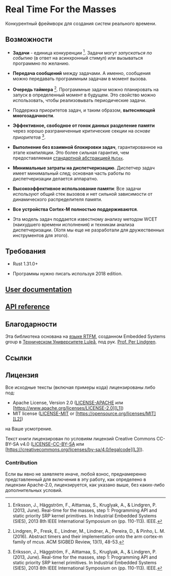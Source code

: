 # Real Time For the Masses

Конкурентный фреймворк для создания систем реального времени.

## Возможности

- **Задачи** - единица конкуренции [^1]. Задачи могут *запускаться по событию*
  (в ответ на асинхронный стимул) или вызываться программно по желанию.

- **Передача сообщений** между задачами. А именно, сообщения можно передавать
  программным задачам в момент вызова.

- **Очередь таймера** [^2]. Программные задачи можно планировать на запуск в
  определенный момент в будущем. Это свойство можно использовать, чтобы
  реализовывать периодические задачи.

- Поддержка приоритетов задач, и таким образом, **вытесняющей многозадачности**.

- **Эффективное, свободное от гонок данных разделение памяти** через хорошо
  разграниченные критические секции на *основе приоритетов* [^1].

- **Выполнение без взаимной блокировки задач**, гарантированное на этапе
  компиляции. Это более сильная гарантия, чем предоставляемая
  [стандартной абстракцией `Mutex`][std-mutex].

[std-mutex]: https://doc.rust-lang.org/std/sync/struct.Mutex.html

- **Минимальные затраты на диспетчеризацию**. Диспетчер задач имеет
  минимальный след; основная часть работы по диспетчеризации делается аппаратно.

- **Высокоэффективное использование памяти**: Все задачи используют общий стек
  вызовов и нет сильной зависимости от динамического распределителя памяти.

- **Все устройства Cortex-M полностью поддерживаются**.

- Эта модель задач поддается известному анализу методом WCET (наихудшего
  времени исполнения) и техникам анализа диспетчеризации. (Хотя мы еще не
  разработали для дружественных инструментов для этого).

## Требования

- Rust 1.31.0+

- Программы нужно писать используя 2018 edition.

## [User documentation](https://japaric.github.io/cortex-m-rtfm/book)

## [API reference](https://japaric.github.io/cortex-m-rtfm/api/rtfm/index.html)

## Благодарности

Эта библиотека основана на [языке RTFM][rtfm-lang], созданном Embedded
Systems group в [Техническом Университете Luleå][ltu], под рук.
[Prof. Per Lindgren][per].

[rtfm-lang]: http://www.rtfm-lang.org/
[ltu]: https://www.ltu.se/?l=en
[per]: https://www.ltu.se/staff/p/pln-1.11258?l=en

## Ссылки

[^1]: Eriksson, J., Häggström, F., Aittamaa, S., Kruglyak, A., & Lindgren, P.
   (2013, June). Real-time for the masses, step 1: Programming API and static
   priority SRP kernel primitives. In Industrial Embedded Systems (SIES), 2013
   8th IEEE International Symposium on (pp. 110-113). IEEE.

[^2]: Lindgren, P., Fresk, E., Lindner, M., Lindner, A., Pereira, D., & Pinho,
   L. M. (2016). Abstract timers and their implementation onto the arm cortex-m
   family of mcus. ACM SIGBED Review, 13(1), 48-53.

## Лицензия

Все исходные тексты (включая примеры кода) лицензированы либо под:

- Apache License, Version 2.0 ([LICENSE-APACHE](LICENSE-APACHE) или
  [https://www.apache.org/licenses/LICENSE-2.0][L1])
- MIT license ([LICENSE-MIT](LICENSE-MIT) or
  [https://opensource.org/licenses/MIT][L2])

[L1]: https://www.apache.org/licenses/LICENSE-2.0
[L2]: https://opensource.org/licenses/MIT

на Ваше усмотрение.

Текст книги лицензирован по условиям лицензий
Creative Commons CC-BY-SA v4.0 ([LICENSE-CC-BY-SA](LICENSE-CC-BY-SA) или
[https://creativecommons.org/licenses/by-sa/4.0/legalcode][L3]).

[L3]: https://creativecommons.org/licenses/by-sa/4.0/legalcode

### Contribution

Если вы явно не заявляете иначе, любой взнос, преднамеренно представленный
для включения в эту работу, как определено в лицензии Apache-2.0, лицензируется, как указано выше, без каких-либо дополнительных условий.
